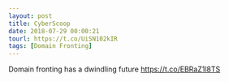 ```yaml
---
layout: post
title: CyberScoop
date: 2018-07-29 00:00:21
tourl: https://t.co/UiSN102kIR
tags: [Domain Fronting]
---
```

Domain fronting has a dwindling future https://t.co/EBRaZ1l8TS
